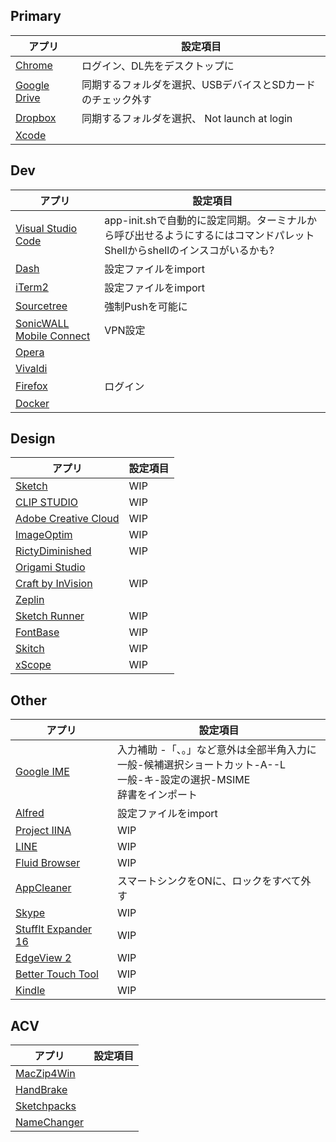 
## Primary
アプリ | 設定項目
--|--
[Chrome](https://www.google.co.jp/chrome/browser/desktop/index.html)  |  ログイン、DL先をデスクトップに
[Google Drive](https://www.google.com/drive/download/)  |  同期するフォルダを選択、USBデバイスとSDカードのチェック外す
[Dropbox](https://www.dropbox.com/h)  |   同期するフォルダを選択、 Not launch at login
[Xcode](https://itunes.apple.com/us/app/xcode/id497799835)  |  


## Dev
アプリ | 設定項目
--|--
[Visual Studio Code](https://code.visualstudio.com/) |  app-init.shで自動的に設定同期。ターミナルから呼び出せるようにするにはコマンドパレットShellからshellのインスコがいるかも?
[Dash](https://kapeli.com/dash) | 設定ファイルをimport
[iTerm2](https://www.iterm2.com/) | 設定ファイルをimport
[Sourcetree](https://ja.atlassian.com/software/sourcetree)  |  強制Pushを可能に
[SonicWALL Mobile Connect](https://itunes.apple.com/jp/app/sonicwall-mobile-connect/id466931806?mt=8)  |  VPN設定
[Opera](http://www.opera.com/ja)  |  
[Vivaldi](https://vivaldi.com/?lang=ja_JP)  |  
[Firefox](https://www.mozilla.org/ja/firefox/new/)  |  ログイン
[Docker](https://docs.docker.com/install/)  |  


## Design
アプリ | 設定項目
--|--
[Sketch](https://www.sketchapp.com/) |  WIP
[CLIP STUDIO](https://www.clip-studio.com/clip_site/rental/rental_download/sprental/)  |  WIP
[Adobe Creative Cloud](https://creative.adobe.com/ja/products/download/creative-cloud)  |  WIP
[ImageOptim](https://imageoptim.com/mac)  |  WIP
[RictyDiminished](https://github.com/mzyy94/RictyDiminished-for-Powerline)  | WIP
[Origami Studio](https://origami.design/)  |  
[Craft by InVision](https://www.invisionapp.com/craft) |  WIP
[Zeplin](https://zeplin.io/) |
[Sketch Runner](http://sketchrunner.com/) |  WIP
[FontBase](https://fontba.se/) | WIP
[Skitch](https://evernote.com/intl/jp/products/skitch) | WIP
[xScope](https://xscopeapp.com/) | WIP

## Other
アプリ | 設定項目
--|--
[Google IME](https://www.google.co.jp/ime/)  |  入力補助 -「、。」など意外は全部半角入力に<br>一般-候補選択ショートカット-A--L<br>一般-キ-設定の選択-MSIME<br>辞書をインポート
[Alfred](https://www.alfredapp.com/) | 設定ファイルをimport
[Project IINA](https://lhc70000.github.io/iina/)  |  WIP
[LINE](https://itunes.apple.com/jp/app/line/id539883307) | WIP
[Fluid Browser](https://itunes.apple.com/us/app/fluid-browser/id1077036385) |  WIP
[AppCleaner](https://freemacsoft.net/appcleaner/)  |  スマートシンクをONに、ロックをすべて外す
[Skype](https://www.skype.com/ja/get-skype/)  |  WIP
[StuffIt Expander 16](https://itunes.apple.com/jp/app/stuffit-expander-16/id919269455)  |  WIP
[EdgeView 2](https://itunes.apple.com/jp/app/edgeview-2/id1206246482)  |  WIP
[Better Touch Tool](https://www.boastr.net/)  |  WIP
[Kindle](https://itunes.apple.com/jp/app/kindle/id405399194?mt=12)  |  WIP

## ACV
アプリ | 設定項目
--|--
[MacZip4Win](http://ynomura.com/home/?page_id=116)  |  
[HandBrake](https://handbrake.fr/)  |   
[Sketchpacks](https://sketchpacks.com/)  |  
[NameChanger](https://mrrsoftware.com/namechanger/)  |  
